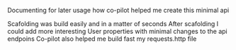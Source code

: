 Documenting for later usage how co-pilot helped me create this minimal api

Scafolding was build easily and in a matter of seconds
After scafolding I could add more interesting User properties with minimal changes to the api endpoins
Co-pilot also helped me build fast my requests.http file